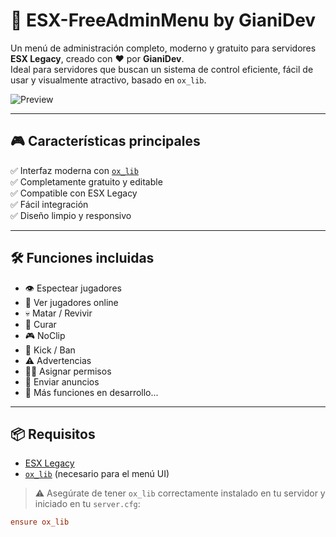 # 🚀 ESX-FreeAdminMenu by GianiDev

Un menú de administración completo, moderno y gratuito para servidores **ESX Legacy**, creado con ❤️ por **GianiDev**.  
Ideal para servidores que buscan un sistema de control eficiente, fácil de usar y visualmente atractivo, basado en `ox_lib`.

![Preview](https://i.postimg.cc/RFwJQKMW/Proyecto-nuevo-4.png)

---

## 🎮 Características principales

✅ Interfaz moderna con [`ox_lib`](https://github.com/overextended/ox_lib)  
✅ Completamente gratuito y editable  
✅ Compatible con ESX Legacy  
✅ Fácil integración  
✅ Diseño limpio y responsivo

---

## 🛠️ Funciones incluidas

- 👁️ Espectear jugadores  
- 🧍 Ver jugadores online  
- 💀 Matar / Revivir  
- 💉 Curar  
- 🎮 NoClip  
- 🚷 Kick / Ban  
- ⚠️ Advertencias  
- 🧑‍⚖️ Asignar permisos  
- 📢 Enviar anuncios  
- 🔧 Más funciones en desarrollo...

---

## 📦 Requisitos

- [ESX Legacy](https://github.com/esx-framework/esx-legacy)  
- [`ox_lib`](https://github.com/overextended/ox_lib) (necesario para el menú UI)

> ⚠️ Asegúrate de tener `ox_lib` correctamente instalado en tu servidor y iniciado en tu `server.cfg`:

```cfg
ensure ox_lib
